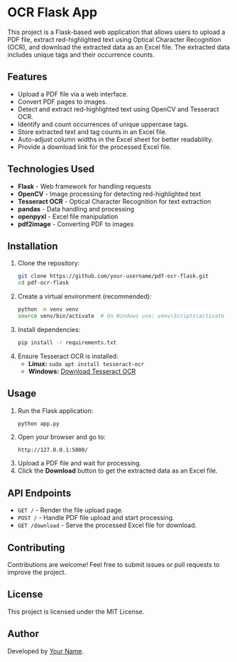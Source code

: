 # OCR Flask App

This project is a Flask-based web application that allows users to upload a PDF file, extract red-highlighted text using Optical Character Recognition (OCR), and download the extracted data as an Excel file. The extracted data includes unique tags and their occurrence counts.

## Features
- Upload a PDF file via a web interface.
- Convert PDF pages to images.
- Detect and extract red-highlighted text using OpenCV and Tesseract OCR.
- Identify and count occurrences of unique uppercase tags.
- Store extracted text and tag counts in an Excel file.
- Auto-adjust column widths in the Excel sheet for better readability.
- Provide a download link for the processed Excel file.

## Technologies Used
- **Flask** - Web framework for handling requests
- **OpenCV** - Image processing for detecting red-highlighted text
- **Tesseract OCR** - Optical Character Recognition for text extraction
- **pandas** - Data handling and processing
- **openpyxl** - Excel file manipulation
- **pdf2image** - Converting PDF to images

## Installation

1. Clone the repository:
   ```sh
   git clone https://github.com/your-username/pdf-ocr-flask.git
   cd pdf-ocr-flask
   ```
2. Create a virtual environment (recommended):
   ```sh
   python -m venv venv
   source venv/bin/activate  # On Windows use: venv\Scripts\activate
   ```
3. Install dependencies:
   ```sh
   pip install -r requirements.txt
   ```
4. Ensure Tesseract OCR is installed:
   - **Linux:** `sudo apt install tesseract-ocr`
   - **Windows:** [Download Tesseract OCR](https://github.com/UB-Mannheim/tesseract/wiki)

## Usage

1. Run the Flask application:
   ```sh
   python app.py
   ```
2. Open your browser and go to:
   ```
   http://127.0.0.1:5000/
   ```
3. Upload a PDF file and wait for processing.
4. Click the **Download** button to get the extracted data as an Excel file.

## API Endpoints
- `GET /` - Render the file upload page.
- `POST /` - Handle PDF file upload and start processing.
- `GET /download` - Serve the processed Excel file for download.

## Contributing
Contributions are welcome! Feel free to submit issues or pull requests to improve the project.

## License
This project is licensed under the MIT License.

## Author
Developed by [Your Name](https://github.com/your-username).


